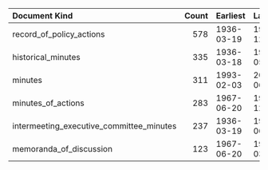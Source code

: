 | Document Kind                            |   Count | Earliest   | Latest     |
|:-----------------------------------------|--------:|:-----------|:-----------|
| record_of_policy_actions                 |     578 | 1936-03-19 | 1992-12-22 |
| historical_minutes                       |     335 | 1936-03-18 | 1967-05-23 |
| minutes                                  |     311 | 1993-02-03 | 2023-06-14 |
| minutes_of_actions                       |     283 | 1967-06-20 | 1992-12-22 |
| intermeeting_executive_committee_minutes |     237 | 1936-03-19 | 1955-06-06 |
| memoranda_of_discussion                  |     123 | 1967-06-20 | 1976-03-16 |